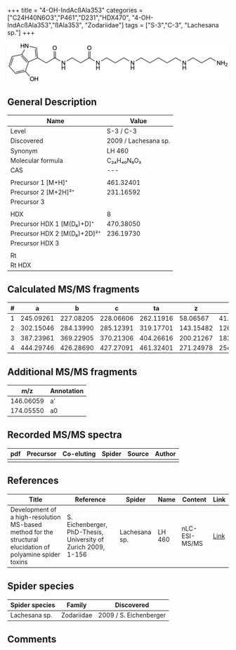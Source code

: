 +++
title = "4-OH-IndAcßAla353"
categories = ["C24H40N6O3","P461","D231","HDX470",
"4-OH-IndAcßAla353","ßAla353",
"Zodariidae"]
tags = ["S-3","C-3",
"Lachesana sp."]
+++

![](/img/4-OH-IndAcbAla353.png)

## General Description

| Name                        | Value                |
|-----------------------------|----------------------|
| Level                       | S-3 / C-3                   |
| Discovered                  | 2009 / Lachesana sp. |
| Synonym                     | LH 460               |
| Molecular formula           | C₂₄H₄₀N₆O₃           |
| CAS                         | ---                  |
|                             |                      |
| Precursor 1 [M+H]⁺          | 461.32401            |
| Precursor 2 [M+2H]²⁺        | 231.16592            |
| Precursor 3                 |                      |
|                             |                      |
| HDX                         | 8                    |
| Precursor HDX 1 [M(D₈)+D]⁺   | 470.38050            |
| Precursor HDX 2 [M(D₈)+2D]²⁺ | 236.19730            |
| Precursor HDX 3             |                      |
|                             |                      |
| Rt                          |                      |
| Rt HDX                      |                      |

## Calculated MS/MS fragments

| # | a         | b         | c         | ta        | z         | y         | tz        |
|---|-----------|-----------|-----------|-----------|-----------|-----------|-----------|
| 1 | 245.09261 | 227.08205 | 228.06606 | 262.11916 | 58.06567  | 41.03912  | 75.09222  |
| 2 | 302.15046 | 284.13990 | 285.12391 | 319.17701 | 143.15482 | 126.12827 | 160.18137 |
| 3 | 387.23961 | 369.22905 | 370.21306 | 404.26616 | 200.21267 | 183.18612 | 217.23922 |
| 4 | 444.29746 | 426.28690 | 427.27091 | 461.32401 | 271.24978 | 254.22323 | 288.27633 |

## Additional MS/MS fragments

| m/z       | Annotation |
|-----------|------------|
| 146.06059    | a'   |
| 174.05550    | a0   |

## Recorded MS/MS spectra

| pdf | Precursor | Co-eluting | Spider | Source | Author |
|-----|-----------|------------|--------|--------|--------|
|     |           |            |        |        |        |

## References

| Title     | Reference   | Spider    | Name   | Content  | Link |
|-----------|-------------|-----------|--------|----------|-----|
| Development of a high-resolution MS-based method for the structural elucidation of polyamine spider toxins| S. Eichenberger, PhD-Thesis, University of Zurich 2009, 1-156 | Lachesana sp. | LH 460 | nLC-ESI-MS/MS | [Link](https://www.zora.uzh.ch/id/eprint/12787/1/Eichenberger.pdf) |

## Spider species

| Spider species | Family     | Discovered             |
|----------------|------------|------------------------|
| Lachesana sp. | Zodariidae | 2009 / S. Eichenberger |

## Comments